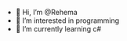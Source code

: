 - 👋 Hi, I’m @Rehema
- 👀 I’m interested in programming
- 🌱 I’m currently learning c#

<!---
reynah762/reynah762 is a ✨ special ✨ repository because its `README.md` (this file) appears on your GitHub profile.
You can click the Preview link to take a look at your changes.
--->
